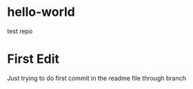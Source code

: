 # hello-world
test repo


# First Edit
Just trying to do first commit in the readme file through branch
